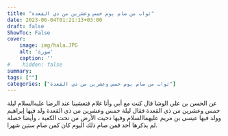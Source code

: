 ```yaml
---
title: "ثواب من صام يوم خمس وعشرين من ذي القعدة"
date: 2023-06-04T01:21:13+03:00
draft: false
ShowToc: False
cover:
    image: img/hala.JPG
    alt: 'صورة'
    caption: ''
#    hidden: false
summary: 
tags: [""]
categories: ["ثواب من صام يوم خمس وعشرين من ذي القعدة"]
---
```


عن الحسن بن علي
الوشا قال كنت مع أبي وأنا غلام فتعشينا عند الرضا عليه‌السلام ليلة خمس
وعشرين من ذي القعدة فقال ليلة خمس وعشرين من ذي القعدة ولد
فيها إبراهيم وولد فيها عيسى بن مريم عليهما‌السلام وفيها دحيت الأرض
من تحت الكعبة ، وأيضا خصلة لم يذكرها أحد فمن صام ذلك اليوم
كان كمن صام ستين شهرا.


